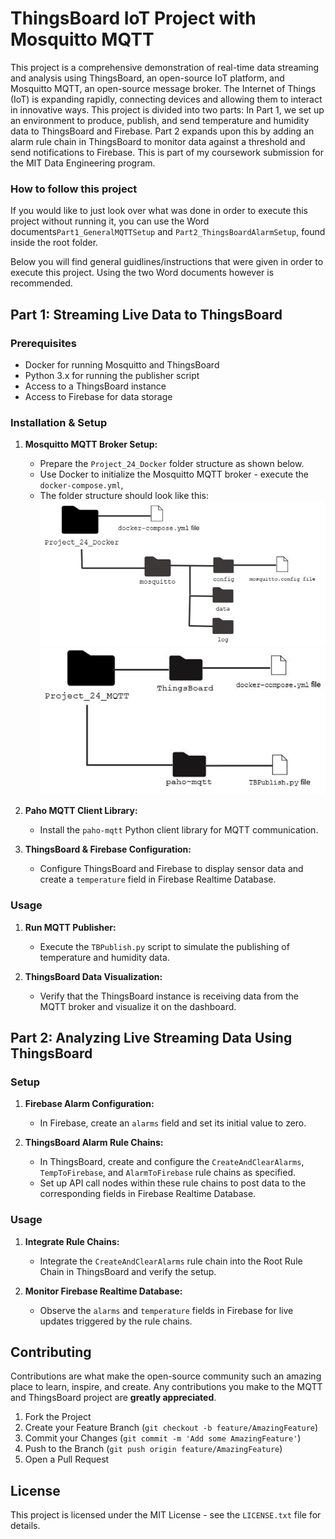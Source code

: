 # ThingsBoard IoT Project with Mosquitto MQTT

This project is a comprehensive demonstration of real-time data streaming and analysis using ThingsBoard, an open-source IoT platform, and Mosquitto MQTT, an open-source message broker. The Internet of Things (IoT) is expanding rapidly, connecting devices and allowing them to interact in innovative ways. This project is divided into two parts: In Part 1, we set up an environment to produce, publish, and send temperature and humidity data to ThingsBoard and Firebase. Part 2 expands upon this by adding an alarm rule chain in ThingsBoard to monitor data against a threshold and send notifications to Firebase. This is part of my coursework submission for the MIT Data Engineering program.

### How to follow this project  

If you would like to just look over what was done in order to execute this project without running it, you can use the Word documents`Part1_GeneralMQTTSetup` and `Part2_ThingsBoardAlarmSetup`, found inside the root folder.  

Below you will find general guidlines/instructions that were given in order to execute this project. Using the two Word documents however is recommended.  

## Part 1: Streaming Live Data to ThingsBoard

### Prerequisites
- Docker for running Mosquitto and ThingsBoard
- Python 3.x for running the publisher script
- Access to a ThingsBoard instance
- Access to Firebase for data storage

### Installation & Setup
1. **Mosquitto MQTT Broker Setup:**
   - Prepare the `Project_24_Docker` folder structure as shown below.
   - Use Docker to initialize the Mosquitto MQTT broker - execute the `docker-compose.yml`,
   - The folder structure should look like this:  
   ![Docker Folder Structure](1_ProjectFolderStructure.png)  
   ![MQTT_Folder_Strucutre](2_ProjectMQTTFolderStructure.png)

2. **Paho MQTT Client Library:**
   - Install the `paho-mqtt` Python client library for MQTT communication.

3. **ThingsBoard & Firebase Configuration:**
   - Configure ThingsBoard and Firebase to display sensor data and create a `temperature` field in Firebase Realtime Database.

### Usage
1. **Run MQTT Publisher:**
   - Execute the `TBPublish.py` script to simulate the publishing of temperature and humidity data.

2. **ThingsBoard Data Visualization:**
   - Verify that the ThingsBoard instance is receiving data from the MQTT broker and visualize it on the dashboard.

## Part 2: Analyzing Live Streaming Data Using ThingsBoard

### Setup
1. **Firebase Alarm Configuration:**
   - In Firebase, create an `alarms` field and set its initial value to zero.

2. **ThingsBoard Alarm Rule Chains:**
   - In ThingsBoard, create and configure the `CreateAndClearAlarms`, `TempToFirebase`, and `AlarmToFirebase` rule chains as specified.
   - Set up API call nodes within these rule chains to post data to the corresponding fields in Firebase Realtime Database.

### Usage
1. **Integrate Rule Chains:**
   - Integrate the `CreateAndClearAlarms` rule chain into the Root Rule Chain in ThingsBoard and verify the setup.

2. **Monitor Firebase Realtime Database:**
   - Observe the `alarms` and `temperature` fields in Firebase for live updates triggered by the rule chains.

## Contributing
Contributions are what make the open-source community such an amazing place to learn, inspire, and create. Any contributions you make to the MQTT and ThingsBoard project are **greatly appreciated**.

1. Fork the Project
2. Create your Feature Branch (`git checkout -b feature/AmazingFeature`)
3. Commit your Changes (`git commit -m 'Add some AmazingFeature'`)
4. Push to the Branch (`git push origin feature/AmazingFeature`)
5. Open a Pull Request

## License
This project is licensed under the MIT License - see the `LICENSE.txt` file for details.

